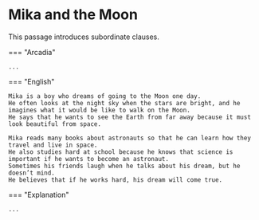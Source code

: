 # Mika and the Moon

This passage introduces subordinate clauses.

=== "Arcadia"

    ...

=== "English"

    Mika is a boy who dreams of going to the Moon one day.
    He often looks at the night sky when the stars are bright, and he imagines what it would be like to walk on the Moon.
    He says that he wants to see the Earth from far away because it must look beautiful from space.

    Mika reads many books about astronauts so that he can learn how they travel and live in space.
    He also studies hard at school because he knows that science is important if he wants to become an astronaut.
    Sometimes his friends laugh when he talks about his dream, but he doesn’t mind.
    He believes that if he works hard, his dream will come true.

=== "Explanation"

    ...
